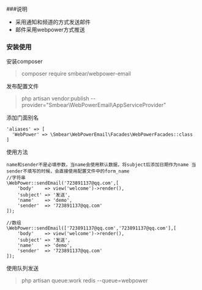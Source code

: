 ###说明
* 采用通知和频道的方式发送邮件
* 邮件采用webpower方式推送
### 安装使用
安装composer
>composer require smbear/webpower-email

发布配置文件
> php artisan vendor:publish --provider="Smbear\WebPowerEmail\AppServiceProvider"

添加门面别名
```injectablephp
'aliases' => [ 
  'WebPower' => \Smbear\WebPowerEmail\Facades\WebPowerFacades::class
] 
```
使用方法
```injectablephp
name和sender不是必填参数，当name会使用默认数据，将subject后添加日期作为name 当sender不填写的时候，会直接使用配置文件中的form_name
//字符串
\WebPower::sendEmail('723891137@qq.com',[
    'body'    => view('welcome')->render(),
    'subject' => '发送',
    'name'    => 'demo',
    'sender'  => '723891137@qq.com'
]);

//数组
\WebPower::sendEmail(['723891137@qq.com','723891137@qq.com'],[
    'body'    => view('welcome')->render(),
    'subject' => '发送',
    'name'    => 'demo',
    'sender'  => '723891137@qq.com'
]);

```
使用队列发送
>php artisan queue:work redis --queue=webpower







